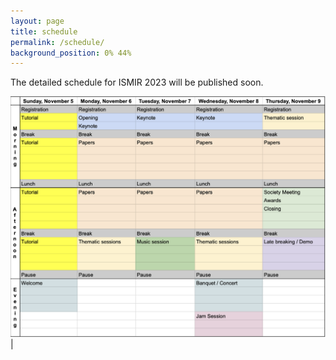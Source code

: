 ```yaml
---
layout: page
title: schedule
permalink: /schedule/
background_position: 0% 44%
---
```

The detailed schedule for ISMIR 2023 will be published soon. 

![Draft of the schedule for ISMIR 2023](assets/img/draft_program.png) |
